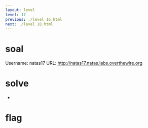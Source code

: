 ```yaml
---
layout: level
level: 17
previous: ./level 16.html
next: ./level 18.html
---
```


# soal
Username: natas17
URL:      http://natas17.natas.labs.overthewire.org

# solve
- 

# flag